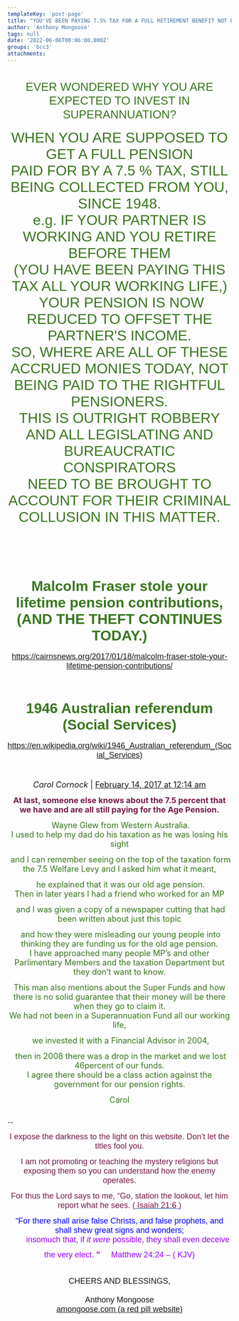 ```yaml
---
templateKey: 'post-page'
title: "YOU'VE BEEN PAYING 7.5% TAX FOR A FULL RETIREMENT BENEFIT NOT PAID ON RETIREMENT"
author: 'Anthony Mongoose'
tags: null
date: '2022-06-06T00:06:00.000Z'
groups: 'bcc3'
attachments:
---
```

<html>

<head></head>

<body>
	<div dir="ltr">
		<div class="gmail_default" style="font-family:tahoma,sans-serif;font-size:small">
			<div style="text-align:center">
				<h1><span style="color:rgb(56,118,29)"><span style="font-weight:normal">EVER WONDERED WHY YOU ARE
							EXPECTED TO INVEST IN SUPERANNUATION?</span></span></h1>
				<div><span style="color:rgb(56,118,29)">
						<font size="6">WHEN YOU ARE SUPPOSED TO GET A FULL PENSION</font>
					</span></div>
				<div><span style="color:rgb(56,118,29)">
						<font size="6">PAID FOR BY A 7.5 % TAX, STILL BEING COLLECTED FROM YOU, SINCE 1948.<br></font>
					</span></div>
				<div><span style="color:rgb(56,118,29)">
						<font size="6">e.g. IF YOUR PARTNER IS WORKING AND YOU RETIRE BEFORE THEM</font>
					</span></div>
				<div><span style="color:rgb(56,118,29)">
						<font size="6">(YOU HAVE BEEN PAYING THIS TAX ALL YOUR WORKING LIFE,)</font>
					</span></div>
				<div><span style="color:rgb(56,118,29)">
						<font size="6">&nbsp;YOUR PENSION IS NOW REDUCED TO OFFSET THE PARTNER'S INCOME.</font>
					</span></div>
				<div><span style="color:rgb(56,118,29)">
						<font size="6">SO, WHERE ARE ALL OF THESE ACCRUED MONIES TODAY, NOT BEING PAID TO THE RIGHTFUL
							PENSIONERS.<br></font>
					</span></div>
				<div><span style="color:rgb(56,118,29)">
						<font size="6">THIS IS OUTRIGHT ROBBERY AND ALL LEGISLATING AND BUREAUCRATIC CONSPIRATORS<br>
						</font>
					</span></div>
				<div>
					<font size="6"><span style="color:rgb(56,118,29)">NEED TO BE BROUGHT TO ACCOUNT FOR THEIR CRIMINAL
							COLLUSION IN THIS MATTER.</span><b><br></b></font>
				</div>
				<div><br></div>
				<h1><span style="color:rgb(56,118,29)"></span></h1>
				<h1><br></h1>
				<h1><span style="color:rgb(56,118,29)">
						<font size="6">Malcolm Fraser stole your lifetime pension&nbsp;contributions, (AND THE THEFT
							CONTINUES TODAY.)<br></font>
					</span></h1>
			</div>
			<div style="text-align:center">
				<font size="4"><a
						href="https://cairnsnews.org/2017/01/18/malcolm-fraser-stole-your-lifetime-pension-contributions/"
						target="_blank">https://cairnsnews.org/2017/01/18/malcolm-fraser-stole-your-lifetime-pension-contributions/</a><br>
				</font>
			</div>
			<div style="text-align:center"><br></div>
			<div style="text-align:center"><br></div>
			<div style="text-align:center">
				<h1 id="m_4445212314641148698m_-5165491621972158729gmail-firstHeading"><span
						style="color:rgb(56,118,29)">
						<font size="6">1946 Australian referendum (Social Services)</font>
					</span></h1>
				<font size="4"></font>
			</div>
			<div style="text-align:center">
				<font size="4"><a href="https://en.wikipedia.org/wiki/1946_Australian_referendum_(Social_Services)"
						target="_blank">https://en.wikipedia.org/wiki/1946_Australian_referendum_(Social_Services)</a><br>
				</font>
			</div>
			<div style="text-align:center"><br></div>
			<div style="text-align:center"><br></div>
			<div style="text-align:center"><br>
				<font size="4"></font>
			</div>
		</div>
		<div style="text-align:center">
			<font size="4"><cite>Carol Cornock</cite>
				<span>
					|
					<a href="https://cairnsnews.org/2017/01/18/malcolm-fraser-stole-your-lifetime-pension-contributions/#comment-19403"
						target="_blank">
						February 14, 2017 at 12:14 am</a>
				</span></font>
		</div>
		<div>
			<font size="4">
			</font>
			<p style="text-align:center"><span style="color:rgb(116,27,71)"><b>
						<font size="4">At last, someone else knows about the 7.5 percent that we have and
							are all still paying for the Age Pension.</font>
					</b></span></p>
			<p style="text-align:center"><span style="color:rgb(56,118,29)">
					<font size="4">&nbsp;Wayne Glew from Western
						Australia.<br>
						I used to help my dad do his taxation as he was losing his sight</font>
				</span></p>
			<p style="text-align:center"><span style="color:rgb(56,118,29)">
					<font size="4">&nbsp;and I
						can remember seeing on the top of the taxation form the 7.5 Welfare Levy
						and I asked him what it meant,</font>
				</span></p>
			<p style="text-align:center"><span style="color:rgb(56,118,29)">
					<font size="4">&nbsp;he explained that it was our old age
						pension.<br>
						Then in later years I had a friend who worked for an MP</font>
				</span></p>
			<p style="text-align:center"><span style="color:rgb(56,118,29)">
					<font size="4">&nbsp;and I was given a
						copy of a newspaper cutting that had been written about just this topic</font>
				</span></p>
			<p style="text-align:center"><span style="color:rgb(56,118,29)">
					<font size="4">&nbsp;and how they were misleading our young people into thinking they are
						funding us for the old age pension.<br>
						I have approached many people MP’s and other Parlimentary Members and
						the taxation Department but they don’t want to know. <br></font>
				</span></p>
			<p style="text-align:center"><span style="color:rgb(56,118,29)">
					<font size="4">This man also
						mentions about the Super Funds and how there is no solid guarantee that
						their money will be there when they go to claim it.<br>
						We had not been in a Superannuation Fund all our working life,</font>
				</span></p>
			<p style="text-align:center"><span style="color:rgb(56,118,29)">
					<font size="4">&nbsp;we
						invested it with a Financial Advisor in 2004,</font>
				</span></p>
			<p style="text-align:center"><span style="color:rgb(56,118,29)">
					<font size="4">&nbsp;then in 2008 there was a
						drop in the market and we lost 46percent of our funds.<br>
						I agree there should be a class action against the government for our pension rights.</font>
				</span></p><span style="color:rgb(56,118,29)">
				<font size="4">
				</font>
			</span>
			<p style="text-align:center"><span style="color:rgb(56,118,29)">
					<font size="4">Carol</font>
				</span></p>
			<p id="m_4445212314641148698gmail-comment-like-19403"><a
					href="https://cairnsnews.org/2017/01/18/malcolm-fraser-stole-your-lifetime-pension-contributions/?like_comment=19403&amp;_wpnonce=7e625ede00"
					rel="nofollow" target="_blank"></a></p>
		</div>
		<br>-- <br>
		<div dir="ltr" data-smartmail="gmail_signature">
			<div dir="ltr">
				<div>
					<p style="font-family:tahoma,sans-serif;text-align:center;color:rgb(136,136,136)"><span
							style="color:rgb(116,27,71)">
							<font size="4" face="tahoma, sans-serif">I expose the darkness to the light on this website.
								Don’t let the titles fool you.</font>
						</span></p>
					<p style="font-family:tahoma,sans-serif;text-align:center;color:rgb(136,136,136)"><span
							style="color:rgb(116,27,71)">
							<font size="4" face="tahoma, sans-serif">I am not promoting or teaching the mystery
								religions but exposing them so you can understand how the enemy operates.</font>
						</span></p>
					<p style="color:rgb(34,34,34);font-family:tahoma,sans-serif;text-align:center">
						<font size="4" face="tahoma, sans-serif">
							<font color="#741b47">For thus the Lord says to me, “Go, station the lookout, let him report
								what he sees. (</font><a href="https://www.kingjamesbibleonline.org/Isaiah-21-6/"
								style="color:rgb(17,85,204)" target="_blank">
								<font color="#741b47">Isaiah 21:6</font>
							</a>
							<font color="#741b47">)</font>
						</font>
					</p>
					<p style="color:rgb(136,136,136)"><span
							style="font-family:tahoma,sans-serif;text-align:center"><span
								style="color:rgb(116,27,71)"></span></span></p>
					<p style="color:rgb(34,34,34);font-family:tahoma,sans-serif;text-align:center">
						<font size="4" face="tahoma, sans-serif">
							<font color="#741b47">
								<font size="4" face="tahoma, sans-serif">
									<font color="#888888">
										<font size="4" face="tahoma, sans-serif">
											<font color="#741b47">
												<font color="#888888"><span style="color:rgb(0,0,255)">
														<font size="6">
															<font size="4">“For there shall arise false Christs, and
																false prophets, and shall shew great signs and
																wonders;<span></span></font><b><span
																	style="font-size:small">
																	<font size="4"></font><br>&nbsp; &nbsp; &nbsp;
																	&nbsp;&nbsp;&nbsp;<font size="4"
																		face="tahoma, sans-serif">
																		<font color="#888888">
																			<font size="4" face="tahoma, sans-serif">
																				<font color="#741b47">
																					<font color="#888888"><span
																							style="color:rgb(0,0,255)">
																							<font size="6"><b>
																									<font size="4"><span
																											style="color:rgb(153,0,255)"><span
																												style="font-weight:normal">insomuch
																												that,</span></span><span></span><span><span
																												style="font-weight:normal">&nbsp;</span></span><span
																											style="color:rgb(153,0,255)"><span></span><span><span
																													style="font-weight:normal"></span></span><span
																												style="font-weight:normal">if&nbsp;</span><i><span
																													style="font-weight:normal">it
																													were</span></i><span
																												style="font-weight:normal">&nbsp;possible</span></span><span><span
																												style="color:rgb(153,0,255)"><span
																													style="font-weight:normal">,</span></span></span><span
																											style="color:rgb(153,0,255)"><span><span
																													style="font-weight:normal">&nbsp;</span></span><span
																												style="font-weight:normal">they
																												shall&nbsp;</span><span><span
																													style="font-weight:normal">even&nbsp;</span></span><span
																												style="font-weight:normal">deceive
																												the very
																												elect.</span></span>
																									</font>
																								</b>
																								<font size="4"><span
																										style="color:rgb(153,0,255)">”</span>
																								</font><span
																									style="font-size:small">&nbsp;&nbsp;<span
																										style="color:rgb(153,0,255)">&nbsp;</span></span>
																							</font><span
																								style="font-weight:normal"><span
																									style="color:rgb(153,0,255)">
																									<font size="4">
																										Matthew 24:24 –
																										(</font>
																									<font size="4"><span
																											style="font-size:small"></span>KJV)
																									</font>
																								</span></span>
																						</span></font>
																				</font>
																			</font>
																		</font>
																	</font>
																</span></b>
														</font>
													</span></font>
											</font>
										</font>
									</font>
								</font>
							</font>
						</font>
					</p>
				</div>
				<div style="text-align:center">
					<font size="4" face="tahoma, sans-serif"><br></font>
				</div>
				<div style="text-align:center">
					<font size="4" face="tahoma, sans-serif">CHEERS AND BLESSINGS,</font>
				</div>
				<div style="text-align:center">
					<font size="4" face="tahoma,sans-serif"><br></font>
				</div>
				<div style="text-align:center">
					<font size="4" face="tahoma,sans-serif">Anthony Mongoose</font>
				</div>
				<div style="text-align:center">
					<font face="tahoma,sans-serif"><a href="https://amongoose.com" target="_blank">
							<font size="4">amongoose.com (a red pill website)</font>
						</a><br></font>
				</div>
			</div>
		</div>
	</div>
</body>

</html>